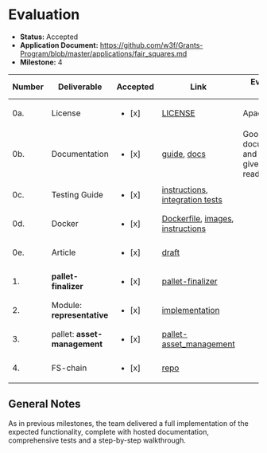 # Evaluation

- **Status:** Accepted
- **Application Document:** https://github.com/w3f/Grants-Program/blob/master/applications/fair_squares.md
- **Milestone:** 4

| Number | Deliverable | Accepted | Link | Evaluation Notes |
| ------ | ----------- | -------- | ---- |----------------- |
| 0a. | License | <ul><li>[x] </li></ul> | [LICENSE](https://github.com/Fair-Squares/fair-squares/blob/main/LICENSE)| Apache 2.0
| 0b.  | Documentation | <ul><li>[x] </li></ul> | [guide](https://docs.google.com/document/d/12Q7jXUIdja_ni-VFyIUWDgCFK9Ie0-cUwn7-4-BB8xU/edit?usp=sharing), [docs](https://fair-squares.github.io/fair-squares/fs_node/index.html) | Good inline documentation and attention given to code readability
| 0c. | Testing Guide | <ul><li>[x] </li></ul> | [instructions](https://github.com/Fair-Squares/fair-squares#run-all-tests), [integration tests](https://github.com/Fair-Squares/fair-squares/blob/main/pallets/asset_management/src/tests.rs#L87-L579) | | 
| 0d. | Docker | <ul><li>[x] </li></ul> | [Dockerfile](https://github.com/Fair-Squares/fair-squares/blob/main/Dockerfile), [images](https://github.com/Fair-Squares/fair-squares/pkgs/container/fs-node), [instructions](https://github.com/Fair-Squares/fair-squares/tree/main#docker-images) | | 
| 0e.  | Article | <ul><li>[x] </li></ul> | [draft](https://docs.google.com/document/d/101Rpnn907J0F4xrVlYNCAsT1fCYRenL6qUdZrSOdCdc/edit?usp=sharing)| 
| 1.  | **pallet-finalizer** | <ul><li>[x] </li></ul> | [pallet-finalizer](https://github.com/Fair-Squares/fair-squares/tree/ccf045329d1a6ba617dd6c0d42b5613aa6986d4d/pallets/finalizer)
| 2.  | Module: **representative** | <ul><li>[x] </li></ul> | [implementation](https://github.com/Fair-Squares/fair-squares/blob/ccf045329d1a6ba617dd6c0d42b5613aa6986d4d/pallets/roles/src/types.rs#L174-L213) |
| 3.  | pallet: **asset-management** | <ul><li>[x] </li></ul> | [pallet-asset_management](https://github.com/Fair-Squares/fair-squares/tree/ccf045329d1a6ba617dd6c0d42b5613aa6986d4d/pallets/asset_management) |
| 4.  | FS-chain | <ul><li>[x] </li></ul> | [repo](https://github.com/Fair-Squares/fair-squares/tree/v0.0.8.0-m4) | |

## General Notes

As in previous milestones, the team delivered a full implementation of the expected functionality, complete with hosted documentation, comprehensive tests and a step-by-step walkthrough.

